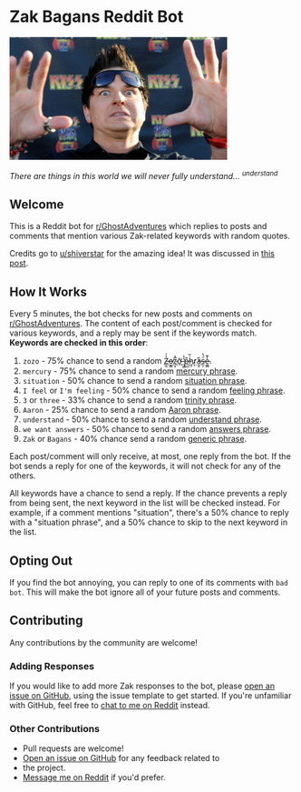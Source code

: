 # Zak Bagans Reddit Bot

![Zak Bagans](zak.jpg)

*There are things in this world we will never fully understand... <sup>understand</sup>*

## Welcome

This is a Reddit bot for [r/GhostAdventures](https://www.reddit.com/r/GhostAdventures/) which replies to posts and
comments that mention various Zak-related keywords with random quotes.

Credits go to [u/shiverstar](https://www.reddit.com/user/shiverstar/) for the amazing idea! It was discussed
in [this post](https://www.reddit.com/r/GhostAdventures/comments/mguuyi/we_need_a_zakbot/).

## How It Works

Every 5 minutes, the bot checks for new posts and comments
on [r/GhostAdventures](https://www.reddit.com/r/GhostAdventures/). The content of each post/comment is checked for
various keywords, and a reply may be sent if the keywords match. **Keywords are checked in this order**:

1. `zozo` - 75% chance to send a
   random [Z̶̞̼̔̍o̶̮͇̕z̷̜͓̅̽ỡ̵̗ ̶̹͚̔̔p̵̂͜ḣ̷͓̜̏r̷͙͘̕ȃ̴̰̞s̵̹̗̈́̔e̴͚̻̒͊](https://zak-bagans-bot.herokuapp.com#zozo).
2. `mercury` - 75% chance to send a random [mercury phrase](https://zak-bagans-bot.herokuapp.com#mercury).
3. `situation` - 50% chance to send a random [situation phrase](https://zak-bagans-bot.herokuapp.com#situation).
4. `I feel` or `I'm feeling` - 50% chance to send a
   random [feeling phrase](https://zak-bagans-bot.herokuapp.com#feeling).
5. `3` or `three` - 33% chance to send a random [trinity phrase](https://zak-bagans-bot.herokuapp.com#trinity).
6. `Aaron` - 25% chance to send a random [Aaron phrase](https://zak-bagans-bot.herokuapp.com#aaron).
7. `understand` - 50% chance to send a random [understand phrase](https://zak-bagans-bot.herokuapp.com#understand).
8. `we want answers` - 50% chance to send a random [answers phrase](https://zak-bagans-bot.herokuapp.com#answers).
9. `Zak` or `Bagans` - 40% chance send a random [generic phrase](https://zak-bagans-bot.herokuapp.com#generic).

Each post/comment will only receive, at most, one reply from the bot. If the bot sends a reply for one of the keywords,
it will not check for any of the others.

All keywords have a chance to send a reply. If the chance prevents a reply from being sent, the next keyword in the list
will be checked instead. For example, if a comment mentions "situation", there's a 50% chance to reply with a
"situation phrase", and a 50% chance to skip to the next keyword in the list.

## Opting Out

If you find the bot annoying, you can reply to one of its comments with `bad bot`. This will make the bot ignore all of
your future posts and comments.

## Contributing

Any contributions by the community are welcome!

### Adding Responses

If you would like to add more Zak responses to the bot, please
[open an issue on GitHub](https://github.com/MrBean355/zak-bagans-bot/issues/new/choose), using the issue template to
get started. If you're unfamiliar with GitHub, feel free to
[chat to me on Reddit](https://www.reddit.com/user/Mr_Bean355) instead.

### Other Contributions

- Pull requests are welcome!
- [Open an issue on GitHub](https://github.com/MrBean355/zak-bagans-bot/issues/new/choose) for any feedback related to
- the project.
- [Message me on Reddit](https://www.reddit.com/user/Mr_Bean355) if you'd prefer.
